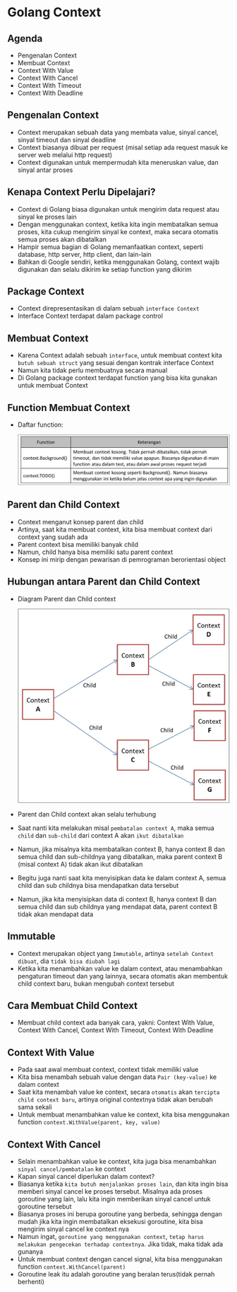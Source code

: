 # Golang Context

## Agenda

- Pengenalan Context
- Membuat Context
- Context With Value
- Context With Cancel
- Context With Timeout
- Context With Deadline

## Pengenalan Context

- Context merupakan sebuah data yang membata value, sinyal cancel, sinyal timeout dan sinyal deadline
- Context biasanya dibuat per request (misal setiap ada request masuk ke server web melalui http request)
- Context digunakan untuk mempermudah kita meneruskan value, dan sinyal antar proses

## Kenapa Context Perlu Dipelajari?

- Context di Golang biasa digunakan untuk mengirim data request atau sinyal ke proses lain
- Dengan menggunakan context, ketika kita ingin membatalkan semua proses, kita cukup mengirim sinyal ke context, maka secara otomatis semua proses akan dibatalkan
- Hampir semua bagian di Golang memanfaatkan context, seperti database, http server, http client, dan lain-lain
- Bahkan di Google sendiri, ketika menggunakan Golang, context wajib digunakan dan selalu dikirim ke setiap function yang dikirim

## Package Context

- Context direpresentasikan di dalam sebuah `interface Context`
- Interface Context terdapat dalam package control

## Membuat Context

- Karena Context adalah sebuah `interface`, untuk membuat context kita `butuh sebuah struct` yang sesuai dengan kontrak interface Context
- Namun kita tidak perlu membuatnya secara manual
- Di Golang package context terdapat function yang bisa kita gunakan untuk membuat Context

## Function Membuat Context

- Daftar function:

  ![Function_Context](img/function-membuat-context.jpg)

## Parent dan Child Context

- Context menganut konsep parent dan child
- Artinya, saat kita membuat context, kita bisa membuat context dari context yang sudah ada
- Parent context bisa memiliki banyak child
- Namun, child hanya bisa memiliki satu parent context
- Konsep ini mirip dengan pewarisan di pemrograman berorientasi object

## Hubungan antara Parent dan Child Context

- Diagram Parent dan Child context

  ![Diagram_Parent_Child_Context](img/diagram-parent-child-context.jpg)

- Parent dan Child context akan selalu terhubung
- Saat nanti kita melakukan misal `pembatalan context A`, maka semua `child` dan `sub-child` dari context A akan `ikut dibatalkan`
- Namun, jika misalnya kita membatalkan context B, hanya context B dan semua child dan sub-childnya yang dibatalkan, maka parent context B (misal context A) tidak akan ikut dibatalkan
- Begitu juga nanti saat kita menyisipkan data ke dalam context A, semua child dan sub childnya bisa mendapatkan data tersebut
- Namun, jika kita menyisipkan data di context B, hanya context B dan semua child dan sub childnya yang mendapat data, parent context B tidak akan mendapat data

## Immutable

- Context merupakan object yang `Immutable`, artinya `setelah Context dibuat`, dia `tidak bisa diubah lagi`
- Ketika kita menambahkan value ke dalam context, atau menambahkan pengaturan timeout dan yang lainnya, secara otomatis akan membentuk child context baru, bukan mengubah context tersebut

## Cara Membuat Child Context

- Membuat child context ada banyak cara, yakni: Context With Value, Context With Cancel, Context With Timeout, Context With Deadline

## Context With Value

- Pada saat awal membuat context, context tidak memiliki value
- Kita bisa menambah sebuah value dengan data `Pair (key-value)` ke dalam context
- Saat kita menambah value ke context, secara `otomatis` akan `tercipta child context baru`, artinya original contextnya tidak akan berubah sama sekali
- Untuk membuat menambahkan value ke context, kita bisa menggunakan function `context.WithValue(parent, key, value)`

## Context With Cancel

- Selain menambahkan value ke context, kita juga bisa menambahkan `sinyal cancel/pembatalan` ke context
- Kapan sinyal cancel diperlukan dalam context?
- Biasanya ketika `kita butuh menjalankan proses lain`, dan kita ingin bisa memberi sinyal cancel ke proses tersebut. Misalnya ada proses goroutine yang lain, lalu kita ingin memberikan sinyal cancel untuk goroutine tersebut
- Biasanya proses ini berupa goroutine yang berbeda, sehingga dengan mudah jika kita ingin membatalkan eksekusi goroutine, kita bisa mengirim sinyal cancel ke context nya
- Namun ingat, `goroutine yang menggunakan context`, `tetap harus melakukan pengecekan terhadap contextnya`. Jika tidak, maka tidak ada gunanya
- Untuk membuat context dengan cancel signal, kita bisa menggunakan function `context.WithCancel(parent)`
- Goroutine leak itu adalah goroutine yang beralan terus(tidak pernah berhenti)
